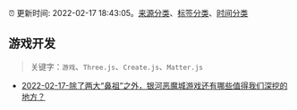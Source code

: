 :alarm_clock: 更新时间: 2022-02-17 18:43:05。[来源分类](../README.md)、[标签分类](../TAGS.md)、[时间分类](../TIMELINE.md)

## 游戏开发


> 关键字：`游戏`、`Three.js`、`Create.js`、`Matter.js`



- [2022-02-17-除了两大“鼻祖”之外，银河恶魔城游戏还有哪些值得我们深挖的地方？](https://toutiao.io/k/uu6ko4b) 